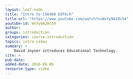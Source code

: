 ```yaml
---
layout: leaf-node
title: "Intro to CS6460 EdTech"
title-url: "https://www.youtube.com/watch?v=WxYy9A20c54"
youtube-id: WxYy9A20c54
author: 
groups: introduction
categories: course-introduction
topics: intro-video
summary: >
    David Joyner introduces Educational Technology.
cite: >
pub-date: 
added-date: 2016-06-06
resource-type: video
---
```


